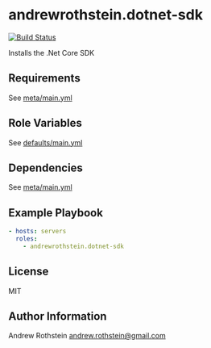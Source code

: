 andrewrothstein.dotnet-sdk
=========
[![Build Status](https://travis-ci.org/andrewrothstein/ansible-dotnet-sdk.svg?branch=master)](https://travis-ci.org/andrewrothstein/ansible-dotnet-sdk)

Installs the .Net Core SDK

Requirements
------------

See [meta/main.yml](meta/main.yml)

Role Variables
--------------

See [defaults/main.yml](defaults/main.yml)

Dependencies
------------

See [meta/main.yml](meta/main.yml)

Example Playbook
----------------

```yml
- hosts: servers
  roles:
    - andrewrothstein.dotnet-sdk
```

License
-------

MIT

Author Information
------------------

Andrew Rothstein <andrew.rothstein@gmail.com>
